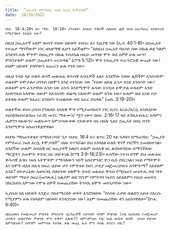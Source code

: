 ```yaml
---
title:  “ኃጢያት የምትሰራ ነፍስ እርሷ ትሞታለች”
date:  10/10/2022
---
```


`ህዝ. 18:4;20ን እና ማቴ. 10:28ን ያንብቡ። እነዚህ ጥቅሶች ስለሰው ልጅ ነፍስ አፈጣጠር እንድንረዳ የሚያግዙን እንዴት ነው?`

በዚህ ኃጢአተኛ አለም ውስጥ የሰው ህይወት ተሰባሪ እና ጊዜያዊ ነው (ኢሳ. 40:1-8)። በኃጢአት የተጠቃ ማንኛውም ነገር ዘላለማዊ ሊሆን አይችልም። “ስለዚህ ኃጢአት በአንድ ሰው በኩል ወደ ዓለም እንደገባ ሁሉ ሞትም በሀጢያት በኩል ገብቶአል በዚሁ መንገድ ሞት ወደ ሰዎች ሁሉ መጣ፤ ምክንያቱም ሁሉም ኃጢአትን ሠርተዋል” (ሮሜ 5:12)። ሞት የኃጢያት ተፈጥሮአዊ ውጤት ነው፤ ይህም ህይወት ያላቸውን ፍጡራን ሁሉ የጎዳ ነው።

በዚህ ጉዳይ ላይ ሁለት ወሳኝ መጽሐፍ ቅዱሳዊ እሳቤዎች አሉ። አንደኛው የሰው ልጆችም እንስሳትም ሁለቱም ይሞታሉ። በንጉስ ሰለሞን እንደ ተነገረው ነው “የሰው ዕድል ፈንታ እንደ እንስሳት ነው፤ ሁለቱም ዕጣ ፈንታቸው አንድ ነው አንዱ እንደሚሞት ሌላው እንዲሁ ይሞታል ሁለቱም አንድ እስትንፋስ አላቸው ሰውም ከእንስሳት ብልጫ የለውም ሁሉም ከንቱ ነው። ሁሉም ወደ አንድ ቦታ ይሄዳሉ ሁሉም ከአፈር እንደሆኑ ተመልሰው ወደ አፈር ይሄዳሉ” (መክ. 3:19-20)።

ሁለተኛው ፅንሰ-ኃሳብ የግለሰቡ አካላዊ ሞት የሚያመላክተን ነገር ቢኖር እርሱ/እርሷ እንደህያው ነፍስ(በዕብራይስጡ ነፈሽ) መኖር ማቆሙን/ ሟን ነው። በዘፍ. 2:16-17 ላይ እግዚአብሔር አዳምና ሔዋንን ክፉውንና መልካሙን ከምታሳውቀው የእውቀት ዛፍ በበሉ ጊዜና ኃጢአት በሰሩ ሰዓት እንደሚሞቱ አስጠንቅቋቸዋል።

ይህንኑ ማስጠንቀቂያ በማስተጋባት ጌታ በህዝ. 18:4 እና ቁጥር 20 ላይ ጉዳዩን በማጠንከር “ኃጢያት የምትሠራ ነፍስ እርሷ ትሞታለች” ብሎ ተናግሯል። ይህ አገላለፅ ሁለት ዋነኛ ነገሮችን ያመለክተናል። አንደኛው ሁሉም ሰብአዊ ዘር ሀጢያተኛ ስለሆነ ሁሉም ሰብአዊ ዘር ልናስወግደው በማንችለው ማርጀትና በመሞት ቀንበር ስር ወድቀናል (ሮሜ 3:9-18;23)። ሌላኛው ነጥብ ደግሞ ይህ መጽሐፍ ቅዱሳዊ እሳቤ ነፍስ አትሞትም የሚባለውን ዝነኛ አስተምህሮ ዋጋ ቢስ ያደርጋል። ነፍስ የማትሞት እና ከሞት በኋላ በሌላ ስፍራ ህያው ሆኖ የምትቆይ ከሆነ ታዲያ መጀመሪያውኑ አንሞትማ? አይደለም እንዴ? በተቃራኒው አወዛጋቢ ስለሆነው ስለሞት ኃሳብ መፅሐፍ ቅዱስ የሚሰጠን መፍትሔ ወደ ገነት ወይንም ማቆያ ስፍራ(መንጽሔ) አልያም ወደ ገሃነም የምትገባ ነፍስን አይደለም። የዚህ መፍትሄ በክርስቶስ አምነው የሞቱ ሰዎች በመጨረሻው ትንሳኤ ከሞት መነሳታቸው ነው።

ኢየሱስ ስለ ህይወት እንጀራ ባስተማረበት ወቅት እንደገለፀው “የአባቴ ፈቃድ ወልድን አይቶ በእርሱ የሚያምን ሁሉ የዘላለም ህይወት እንዲኖረው ነው፤ እኔም በመጨረሻው ቀን አስነሳዋለሁ።”(ዮሐ. 6:40)።

`በክርስቶስ የመጀመሪያ ምፅዓት ምክንያት እርግጠኞች የሆንበት ዳግም ምፅዓቱ (ያለ ክርስቶስ የመጀመሪያ መገለጥ ሁለተኛው ምፅዓት ምን ጥቅም አለው?) በምናምነው ነገር ሁሉ ውስጥ ወሳኝ  ሀሳብ የሆነው ለምንድነው? ከዳግም መምጣቱ የተስፋ ቃል ውጪ ሌላ ምን ተስፋ ይኖረን ነበር?`